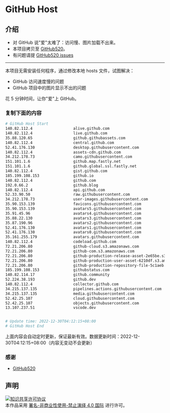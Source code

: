 # GitHub Host
## 介绍
- 对 GitHub 说"爱"太难了：访问慢、图片加载不出来。
- 本项目拷贝至 [GitHub520](https://github.com/521xueweihan/GitHub520)。
- 有问题请提 [GitHub520 issues](https://github.com/521xueweihan/GitHub520/issues/new)

---

本项目无需安装任何程序，通过修改本地 hosts 文件，试图解决：
- GitHub 访问速度慢的问题
- GitHub 项目中的图片显示不出的问题

花 5 分钟时间，让你"爱"上 GitHub。

### 复制下面的内容
```bash
# GitHub Host Start
140.82.112.4                  alive.github.com
140.82.112.4                  live.github.com
35.88.120.65                  github.githubassets.com
140.82.112.4                  central.github.com
52.41.176.130                 desktop.githubusercontent.com
140.82.112.4                  assets-cdn.github.com
34.212.178.73                 camo.githubusercontent.com
151.101.1.6                   github.map.fastly.net
151.101.1.6                   github.global.ssl.fastly.net
140.82.112.4                  gist.github.com
185.199.108.153               github.io
140.82.112.4                  github.com
192.0.66.2                    github.blog
140.82.112.4                  api.github.com
52.33.90.50                   raw.githubusercontent.com
34.212.178.73                 user-images.githubusercontent.com
35.90.153.139                 favicons.githubusercontent.com
35.90.153.139                 avatars5.githubusercontent.com
35.91.45.96                   avatars4.githubusercontent.com
35.88.22.130                  avatars3.githubusercontent.com
35.87.190.96                  avatars2.githubusercontent.com
52.41.176.130                 avatars1.githubusercontent.com
52.41.176.130                 avatars0.githubusercontent.com
35.161.255.179                avatars.githubusercontent.com
140.82.112.4                  codeload.github.com
72.21.206.80                  github-cloud.s3.amazonaws.com
72.21.206.80                  github-com.s3.amazonaws.com
72.21.206.80                  github-production-release-asset-2e65be.s3.amazonaws.com
72.21.206.80                  github-production-user-asset-6210df.s3.amazonaws.com
72.21.206.80                  github-production-repository-file-5c1aeb.s3.amazonaws.com
185.199.108.153               githubstatus.com
140.82.114.17                 github.community
52.224.38.193                 github.dev
140.82.112.4                  collector.github.com
34.215.137.135                pipelines.actions.githubusercontent.com
34.215.137.135                media.githubusercontent.com
52.42.25.107                  cloud.githubusercontent.com
52.42.25.107                  objects.githubusercontent.com
13.107.237.51                 vscode.dev


# Update time: 2022-12-30T04:12:15+08:00
# GitHub Host End

```
上面内容会自动定时更新，保证最新有效。数据更新时间：2022-12-30T04:12:15+08:00（内容无变动不会更新）

### 感谢

- [GitHub520](https://github.com/521xueweihan/GitHub520)

## 声明
<a rel="license" href="https://creativecommons.org/licenses/by-nc-nd/4.0/deed.zh"><img alt="知识共享许可协议" style="border-width: 0" src="https://licensebuttons.net/l/by-nc-nd/4.0/88x31.png"></a><br>本作品采用 <a rel="license" href="https://creativecommons.org/licenses/by-nc-nd/4.0/deed.zh">署名-非商业性使用-禁止演绎 4.0 国际</a> 进行许可。